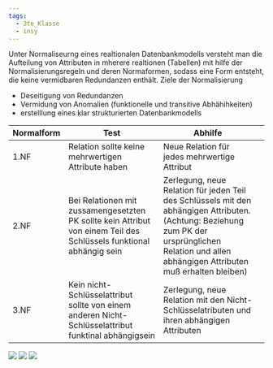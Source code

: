 ```yaml
---
tags:
  - 3te_Klasse
  - insy
---
```

Unter Normaliseurng eines realtionalen Datenbankmodells versteht man die Aufteilung von Attributen in mherere realtionen (Tabellen) mit hilfe der Normalisierungsregeln und deren Normaformen, sodass eine Form entsteht, die keine vermidbaren Redundanzen enthält.
Ziele der Normalisierung
- Deseitigung von Redundanzen
- Vermidung von Anomalien (funktionelle und transitive Abhähihkeiten)
- erstelllung eines klar strukturierten Datenbankmodells


| Normalform | Test                                                                                                                | Abhilfe                                                                                                                                                                                            |     |
| ---------- | ------------------------------------------------------------------------------------------------------------------- | -------------------------------------------------------------------------------------------------------------------------------------------------------------------------------------------------- | --- |
| 1.NF       | Relation sollte keine mehrwertigen Attribute haben                                                                  | Neue Relation für jedes mehrwertige Attribut                                                                                                                                                       |     |
| 2.NF       | Bei Relationen mit zussamengesetzten PK sollte kein Attribut von einem Teil des Schlüssels funktional abhängig sein | Zerlegung, neue Relation für jeden Teil des Schlüssels mit den abhängigen Attributen. (Achtung: Beziehung zum PK der ursprünglichen Relation und allen abhängigen Attributen muß erhalten bleiben) |     |
| 3.NF       | Kein nicht-Schlüsselattribut sollte von einem anderen Nicht-Schlüsselattribut funktinal abhängigsein                | Zerlegung, neue Relation mit den Nicht-Schlüsselatributen und ihren abhängigen Attributen                                                                                                          |     |
![](1.Normalform.excalidraw.svg)
![](2.Normalform.excalidraw.svg)
![](3.Normalform.excalidraw.svg)
